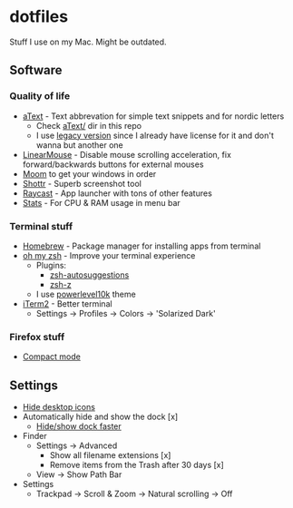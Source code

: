 # dotfiles

Stuff I use on my Mac. Might be outdated.

## Software

### Quality of life

- [aText](https://www.trankynam.com/atext/) - Text abbrevation for simple text snippets and for nordic letters
  - Check [aText/](./aText/) dir in this repo
  - I use [legacy version](https://www.trankynam.com/atext/legacy) since I already have license for it and don't wanna but another one
- [LinearMouse](https://linearmouse.org/) - Disable mouse scrolling acceleration, fix forward/backwards buttons for external mouses
- [Moom](https://manytricks.com/moom/) to get your windows in order
- [Shottr](https://shottr.cc/) - Superb screenshot tool
- [Raycast](https://www.raycast.com/) - App launcher with tons of other features
- [Stats](https://github.com/exelban/stats) - For CPU & RAM usage in menu bar

### Terminal stuff

- [Homebrew](https://brew.sh/) - Package manager for installing apps from terminal
- [oh my zsh](https://ohmyz.sh/) - Improve your terminal experience
  - Plugins:
    - [zsh-autosuggestions](https://github.com/zsh-users/zsh-autosuggestions)
    - [zsh-z](https://github.com/agkozak/zsh-z)
  - I use [powerlevel10k](https://github.com/romkatv/powerlevel10k) theme
- [iTerm2](https://iterm2.com/) - Better terminal
  - Settings -> Profiles -> Colors -> 'Solarized Dark'

### Firefox stuff

- [Compact mode](https://support.mozilla.org/en-US/kb/compact-mode-workaround-firefox)

## Settings

- [Hide desktop icons](https://www.howtogeek.com/730231/how-to-hide-all-desktop-icons-on-mac/)
- Automatically hide and show the dock [x]
  - [Hide/show dock faster](https://apple.stackexchange.com/a/34097/450173)
- Finder
  - Settings → Advanced
    - Show all filename extensions [x]
    - Remove items from the Trash after 30 days [x]
  - View → Show Path Bar
- Settings
  - Trackpad → Scroll & Zoom → Natural scrolling → Off
